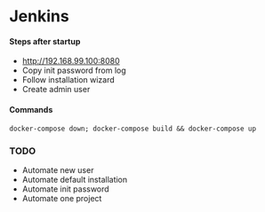 # Jenkins



#### Steps after startup
* http://192.168.99.100:8080
* Copy init password from log
* Follow installation wizard
* Create admin user



#### Commands
```
docker-compose down; docker-compose build && docker-compose up
```



### TODO

* Automate new user
* Automate default installation
* Automate init password
* Automate one project